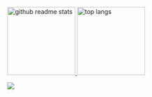 <p align="left">
  <a href="https://github.com/huangshengjie?tab=repositories">
    <img src="https://github-readme-stats.vercel.app/api?username=huangshengjie&theme=vue&count_private=true&show_icons=true" alt="github readme stats" height="156"/>
  </a>    
  <a href="https://github.com/huangshengjie?tab=repositories">
    <img src="https://github-readme-stats.anuraghazra1.vercel.app/api/top-langs/?username=nihui&theme=vue&layout=compact" alt="top langs" height="156"/>
  </a>
</p>

[![](https://activity-graph.herokuapp.com/graph?username=huangshengjie&theme=github-light)](https://github.com/huangshengjie?tab=repositories)
